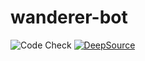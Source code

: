 # wanderer-bot

![Code Check](https://github.com/sayak-brm/wanderer-bot/workflows/Code%20Check/badge.svg?branch=master)
[![DeepSource](https://static.deepsource.io/deepsource-badge-light-mini.svg)](https://deepsource.io/gh/sayak-brm/wanderer-bot/?ref=repository-badge)
